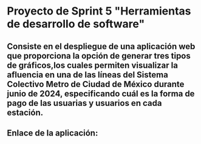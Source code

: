 # Proyecto de Sprint 5 "Herramientas de desarrollo de software"

## Consiste en el despliegue de una aplicación web que proporciona la opción de generar tres tipos de gráficos,los cuales permiten visualizar la afluencia en una de las líneas del Sistema Colectivo Metro de Ciudad de México durante junio de 2024, especificando cuál es la forma de pago de las usuarias y usuarios en cada estación.

## Enlace de la aplicación:
##  